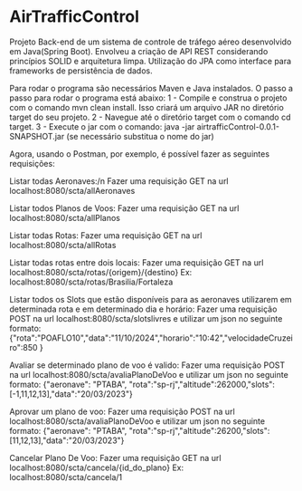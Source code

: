# AirTrafficControl

Projeto Back-end de um sistema de controle de tráfego aéreo desenvolvido em Java(Spring Boot). Envolveu a criação de API REST considerando princípios SOLID e arquitetura limpa. Utilização do JPA como interface para frameworks de persistência de dados.

Para rodar o programa são necessários Maven e Java instalados. O passo a passo para rodar o programa está abaixo:
1 - Compile e construa o projeto com o comando mvn clean install. Isso criará um arquivo JAR no diretório target do seu projeto.
2 - Navegue até o diretório target com o comando cd target.
3 - Execute o jar com o comando: java -jar airtrafficControl-0.0.1-SNAPSHOT.jar (se necessário substitua o nome do jar)

Agora, usando o Postman, por exemplo, é possível fazer as seguintes requisições: 

Listar todas Aeronaves:/n
Fazer uma requisição GET na url localhost:8080/scta/allAeronaves

Listar todos Planos de Voos:
Fazer uma requisição GET na url localhost:8080/scta/allPlanos

Listar todas Rotas:
Fazer uma requisição GET na url localhost:8080/scta/allRotas

Listar todas rotas entre dois locais:
Fazer uma requisição GET na url localhost:8080/scta/rotas/{origem}/{destino}
Ex: localhost:8080/scta/rotas/Brasilia/Fortaleza

Listar todos os Slots que estão disponíveis para as aeronaves utilizarem em determinada rota e em determinado dia e horário:
Fazer uma requisição POST na url localhost:8080/scta/slotslivres e utilizar um json no seguinte formato:
{"rota":"POAFLO10","data":"11/10/2024","horario":"10:42","velocidadeCruzeiro":850 } 

Avaliar se determinado plano de voo é valido:
Fazer uma requisição POST na url localhost:8080/scta/avaliaPlanoDeVoo e utilizar um json no seguinte formato:
{"aeronave": "PTABA", "rota":"sp-rj","altitude":262000,"slots":[-1,11,12,13],"data":"20/03/2023"}

Aprovar um plano de voo:
Fazer uma requisição POST na url localhost:8080/scta/avaliaPlanoDeVoo e utilizar um json no seguinte formato:
{"aeronave": "PTABA", "rota":"sp-rj","altitude":26200,"slots":[11,12,13],"data":"20/03/2023"}

Cancelar Plano De Voo:
Fazer uma requisição GET na url localhost:8080/scta/cancela/{id_do_plano} 
Ex: localhost:8080/scta/cancela/1
